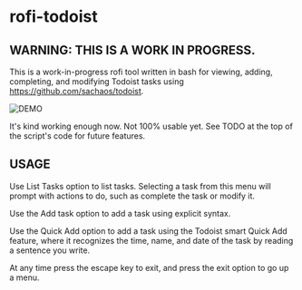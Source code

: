 # rofi-todoist
## WARNING: THIS IS A WORK IN PROGRESS. 
This is a work-in-progress rofi tool written in bash for viewing, adding, completing, and modifying Todoist tasks using https://github.com/sachaos/todoist. 

![DEMO](https://github.com/JustAnotherStrange/rofi-todoist/raw/master/demo.gif)

It's kind working enough now. Not 100% usable yet. See TODO at the top of the script's code for future features.
## USAGE
Use List Tasks option to list tasks. Selecting a task from this menu will prompt with actions to do, such as complete the task or modify it. 

Use the Add task option to add a task using explicit syntax. 

Use the Quick Add option to add a task using the Todoist smart Quick Add feature, where it recognizes the time, name, and date of the task by reading a sentence you write. 

At any time press the escape key to exit, and press the exit option to go up a menu.

